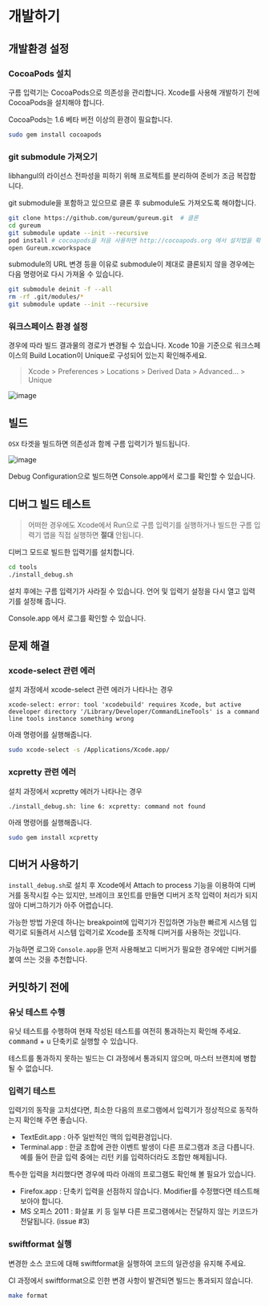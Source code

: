 # 개발하기

## 개발환경 설정

### CocoaPods 설치

구름 입력기는 CocoaPods으로 의존성을 관리합니다. Xcode를 사용해 개발하기 전에 CocoaPods을 설치해야 합니다.

CocoaPods는 1.6 베타 버전 이상의 환경이 필요합니다.

``` sh
sudo gem install cocoapods
```

### git submodule 가져오기

libhangul의 라이선스 전파성을 피하기 위해 프로젝트를 분리하여 준비가 조금 복잡합니다.

git submodule을 포함하고 있으므로 클론 후 submodule도 가져오도록 해야합니다.

``` sh
git clone https://github.com/gureum/gureum.git  # 클론
cd gureum
git submodule update --init --recursive
pod install # cocoapods을 처음 사용하면 http://cocoapods.org 에서 설치법을 확인하세요
open Gureum.xcworkspace
```

submodule의 URL 변경 등을 이유로 submodule이 제대로 클론되지 않을 경우에는 다음 명령어로 다시 가져올 수 있습니다.

``` sh
git submodule deinit -f --all
rm -rf .git/modules/*
git submodule update --init --recursive
```

### 워크스페이스 환경 설정

경우에 따라 빌드 결과물의 경로가 변경될 수 있습니다. Xcode 10을 기준으로 워크스페이스의 Build Location이 Unique로 구성되어 있는지 확인해주세요.

> Xcode > Preferences > Locations > Derived Data > Advanced... > Unique

![image](https://user-images.githubusercontent.com/906974/48977266-9057a580-f0da-11e8-86a3-14a0fd4fcb48.png)

## 빌드

`OSX` 타겟을 빌드하면 의존성과 함께 구름 입력기가 빌드됩니다.

![image](https://user-images.githubusercontent.com/906974/48977284-c5fc8e80-f0da-11e8-9ad2-7a40b8e774ea.png)

Debug Configuration으로 빌드하면 Console.app에서 로그를 확인할 수 있습니다.

## 디버그 빌드 테스트

> 어떠한 경우에도 Xcode에서 Run으로 구름 입력기를 실행하거나 빌드한 구름 입력기 앱을 직접 실행하면 **절대** 안됩니다.

디버그 모드로 빌드한 입력기를 설치합니다.

``` sh
cd tools
./install_debug.sh
```

설치 후에는 구름 입력기가 사라질 수 있습니다. 언어 및 입력기 설정을 다시 열고 입력기를 설정해 줍니다.

Console.app 에서 로그를 확인할 수 있습니다.

## 문제 해결

### xcode-select 관련 에러

설치 과정에서 xcode-select 관련 에러가 나타나는 경우

```
xcode-select: error: tool 'xcodebuild' requires Xcode, but active developer directory '/Library/Developer/CommandLineTools' is a command line tools instance something wrong
```

아래 명령어를 실행해줍니다.

``` sh
sudo xcode-select -s /Applications/Xcode.app/
```

### xcpretty 관련 에러

설치 과정에서 xcpretty 에러가 나타나는 경우

```
./install_debug.sh: line 6: xcpretty: command not found
```

아래 명령어를 실행해줍니다.

``` sh
sudo gem install xcpretty
```

## 디버거 사용하기

`install_debug.sh`로 설치 후 Xcode에서 Attach to process 기능을 이용하여 디버거를 동작시킬 수는 있지만, 브레이크 포인트를 만들면 디버거 조작 입력이 처리가 되지 않아 디버그하기가 아주 어렵습니다.

가능한 방법 가운데 하나는 breakpoint에 입력기가 진입하면 가능한 빠르게 시스템 입력기로 되돌려서 시스템 입력기로 Xcode를 조작해 디버거를 사용하는 것입니다.

가능하면 로그와 `Console.app`을 먼저 사용해보고 디버거가 필요한 경우에만 디버거를 붙여 쓰는 것을 추천합니다.


## 커밋하기 전에

### 유닛 테스트 수행

유닛 테스트를 수행하여 현재 작성된 테스트를 여전히 통과하는지 확인해 주세요. <kbd>command</kbd> + <kbd>u</kbd> 단축키로 실행할 수 있습니다.

테스트를 통과하지 못하는 빌드는 CI 과정에서 통과되지 않으며, 마스터 브랜치에 병합될 수 없습니다.

### 입력기 테스트

입력기의 동작을 고치셨다면, 최소한 다음의 프로그램에서 입력기가 정상적으로 동작하는지 확인해 주면 좋습니다.

- TextEdit.app : 아주 일반적인 맥의 입력환경입니다.
- Terminal.app : 한글 조합에 관한 이벤트 발생이 다른 프로그램과 조금 다릅니다. 예를 들어 한글 입력 중에는 리턴 키를 입력하더라도 조합만 해제됩니다.

특수한 입력을 처리했다면 경우에 따라 아래의 프로그램도 확인해 볼 필요가 있습니다.

- Firefox.app : 단축키 입력을 선점하지 않습니다. Modifier를 수정했다면 테스트해 보아야 합니다.
- MS 오피스 2011 : 화살표 키 등 일부 다른 프로그램에서는 전달하지 않는 키코드가 전달됩니다. (issue #3)

### swiftformat 실행

변경한 소스 코드에 대해 swiftformat을 실행하여 코드의 일관성을 유지해 주세요. 

CI 과정에서 swiftformat으로 인한 변경 사항이 발견되면 빌드는 통과되지 않습니다.

```sh
make format
```
